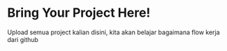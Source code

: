 # Bring Your Project Here!

Upload semua project kalian disini, kita akan belajar bagaimana flow kerja dari github
